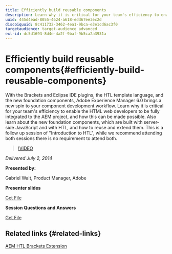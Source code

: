 ```yaml
---
title: Efficiently build reusable components
description: Learn why it is critical for your team's efficiency to enable the HTML web developers to be fully integrated to the AEM project, and how this can be made possible. Also learn about the new foundation components, which are built with server-side JavaScript and with HTL, and how to reuse and extend them.
uuid: 445d4ead-8055-4624-a618-edd67ee3ec2d
discoiquuid: 8c411732-3462-4ea1-9bca-e3e1cd6ac3f0
targetaudience: target-audience advanced
exl-id: dc5d1693-8d4e-4a2f-9baf-9b5ca2a3931a
---
```

# Efficiently build reusable components{#efficiently-build-reusable-components}

With the Brackets and Eclipse IDE plugins, the HTL template language, and the new foundation components, Adobe Experience Manager 6.0 brings a new spin to your component development workflow. Learn why it is critical for your team's efficiency to enable the HTML web developers to be fully integrated to the AEM project, and how this can be made possible. Also learn about the new foundation components, which are built with server-side JavaScript and with HTL, and how to reuse and extend them. This is a follow up session of "Introduction to HTL", while we recommend attending both sessions there is no requirement to attend both.

>[!VIDEO](https://video.tv.adobe.com/v/19503/?quality=9)

*Delivered July 2, 2014*

**Presented by:**

Gabriel Walt, Product Manager, Adobe

**Presenter slides**

[Get File](assets/efficiently-build-reusable-components.pdf)

**Session Questions and Answers**

[Get File](assets/efficiently-build-reusable-components-q-a.pdf)

## Related links {#related-links}

[AEM HTL Brackets Extension](https://github.com/Adobe-Marketing-Cloud/aem-brackets-extension#AEM6#BeautifulMarkup)

<!--
[Get back to the Overview](https://helpx.adobe.com/experience-manager/kt/eseminars/gems/aem-index.html)
-->
